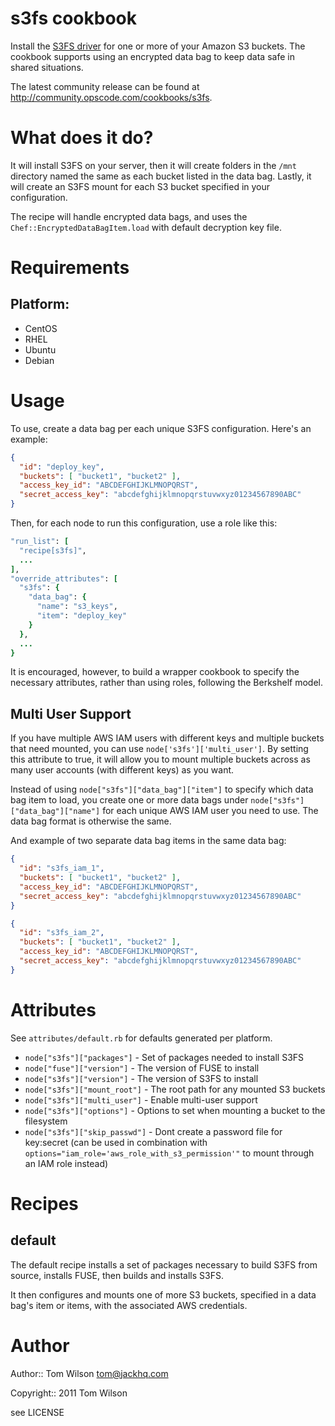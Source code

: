 # s3fs cookbook

Install the [S3FS driver](https://code.google.com/p/s3fs/) for one or more of your Amazon S3 buckets. The cookbook supports using an encrypted data bag to keep data safe in shared situations.

The latest community release can be found at http://community.opscode.com/cookbooks/s3fs.

# What does it do?

It will install S3FS on your server, then it will create folders in the `/mnt` directory named the same as each bucket listed in the data bag.  Lastly, it will create an S3FS mount for each S3 bucket specified in your configuration.

The recipe will handle encrypted data bags, and uses the `Chef::EncryptedDataBagItem.load` with default decryption key file.

# Requirements

## Platform:

* CentOS
* RHEL
* Ubuntu
* Debian

# Usage

To use, create a data bag per each unique S3FS configuration. Here's an example:

```json
{
  "id": "deploy_key",
  "buckets": [ "bucket1", "bucket2" ],
  "access_key_id": "ABCDEFGHIJKLMNOPQRST",
  "secret_access_key": "abcdefghijklmnopqrstuvwxyz01234567890ABC"
}
```

Then, for each node to run this configuration, use a role like this:

```ruby
"run_list": [
  "recipe[s3fs]",
  ...
],
"override_attributes": [
  "s3fs": {
    "data_bag": {
      "name": "s3_keys",
      "item": "deploy_key"
    }
  },
  ...
}
```

It is encouraged, however, to build a wrapper cookbook to specify the necessary attributes, rather than using roles, following the Berkshelf model.

## Multi User Support

If you have multiple AWS IAM users with different keys and multiple buckets that need mounted, you can use `node['s3fs']['multi_user']`. By setting this attribute to true, it will allow you to mount multiple buckets across as many user accounts (with different keys) as you want.

Instead of using `node["s3fs"]["data_bag"]["item"]` to specify which data bag item to load, you create one or more data bags under `node["s3fs"]["data_bag"]["name"]` for each unique AWS IAM user you need to use. The data bag format is otherwise the same.

And example of two separate data bag items in the same data bag:

```json
{
  "id": "s3fs_iam_1",
  "buckets": [ "bucket1", "bucket2" ],
  "access_key_id": "ABCDEFGHIJKLMNOPQRST",
  "secret_access_key": "abcdefghijklmnopqrstuvwxyz01234567890ABC"
}

{
  "id": "s3fs_iam_2",
  "buckets": [ "bucket1", "bucket2" ],
  "access_key_id": "ABCDEFGHIJKLMNOPQRST",
  "secret_access_key": "abcdefghijklmnopqrstuvwxyz01234567890ABC"
}
```

# Attributes

See `attributes/default.rb` for defaults generated per platform.

* `node["s3fs"]["packages"]` - Set of packages needed to install S3FS
* `node["fuse"]["version"]` - The version of FUSE to install
* `node["s3fs"]["version"]` - The version of S3FS to install
* `node["s3fs"]["mount_root"]` - The root path for any mounted S3 buckets
* `node["s3fs"]["multi_user"]` - Enable multi-user support
* `node["s3fs"]["options"]` - Options to set when mounting a bucket to the filesystem
* `node["s3fs"]["skip_passwd"]` - Dont create a password file for key:secret (can be used in combination with `options="iam_role='aws_role_with_s3_permission'"` to mount through an IAM role instead)

# Recipes

## default

The default recipe installs a set of packages necessary to build S3FS from source, installs FUSE, then builds and installs S3FS.

It then configures and mounts one of more S3 buckets, specified in a data bag's item or items, with the associated AWS credentials.

# Author

Author:: Tom Wilson <tom@jackhq.com>

Copyright:: 2011 Tom Wilson

see LICENSE
